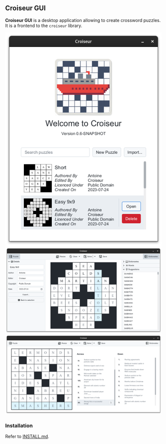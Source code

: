 <!--
SPDX-FileCopyrightText: 2023 Antoine Belvire
SPDX-License-Identifier: GPL-3.0-or-later
-->

## Croiseur GUI

**Croiseur GUI** is a desktop application allowing to create crossword puzzles. It is a 
frontend to the `croiseur` library.

![Welcome Screen](doc/media/welcome-screen.png)
![Editor View](doc/media/editor-view.png)
![Clues Pane](doc/media/clues-pane.png)

### Installation

Refer to [INSTALL.md](INSTALL.md).